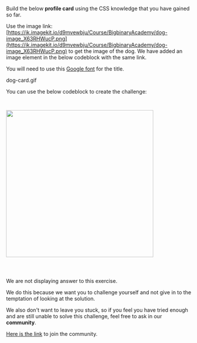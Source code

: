 Build the below **profile card** using the
CSS knowledge that you have gained
so far.

Use the image link: [https://ik.imagekit.io/d9mvewbju/Course/BigbinaryAcademy/dog-image_X63RHWucP.png](https://ik.imagekit.io/d9mvewbju/Course/BigbinaryAcademy/dog-image_X63RHWucP.png) to get the image of the dog. We have added an image element in the below codeblock with the same link.

You will need to use this [Google font](https://fonts.google.com/specimen/Lato?preview.text=Master%20Builder&preview.text_type=custom&query=lato) for the title.

<image>dog-card.gif</image>

You can use the below codeblock to create the challenge:

<codeblock language="css" type="lesson">
<code>
<panel language="html" >
<img src="https://ik.imagekit.io/d9mvewbju/Course/BigbinaryAcademy/dog-image_X63RHWucP.png" width="400">
</panel>
<panel language="css">
</panel>
</code>
</codeblock>

We are not displaying answer to this exercise.

We do this because we want you to challenge yourself
and
not give in to the temptation of looking at the solution.

We also don't want to leave you stuck, so if you feel
you have tried enough and are still unable to solve
this challenge, feel free to ask in our **community**.

[Here is the link](https://join.slack.com/t/bigbinaryacademy/shared_invite/zt-2kj86untg-wCGh2GPBA2I3iWZk4ke~tg) to join the community.
